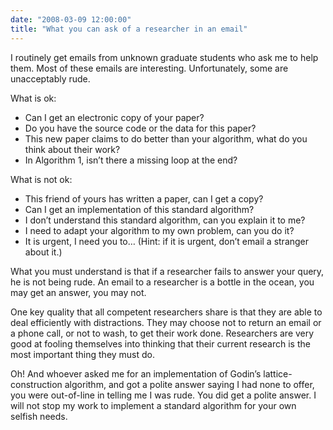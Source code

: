 ```yaml
---
date: "2008-03-09 12:00:00"
title: "What you can ask of a researcher in an email"
---
```




I routinely get emails from unknown graduate students who ask me to help them. Most of these emails are interesting. Unfortunately, some are unacceptably rude. 

What is ok:

- Can I get an electronic copy of your paper? 
- Do you have the source code or the data for this paper?
- This new paper claims to do better than your algorithm, what do you think about their work?
- In Algorithm 1, isn&rsquo;t there a missing loop at the end?


What is not ok:

- This friend of yours has written a paper, can I get a copy?
- Can I get an implementation of this standard algorithm?
- I don&rsquo;t understand this standard algorithm, can you explain it to me?
- I need to adapt your algorithm to my own problem, can you do it?
- It is urgent, I need you to&hellip; (Hint: if it is urgent, don&rsquo;t email a stranger about it.)


What you must understand is that if a researcher fails to answer your query, he is not being rude. An email to a researcher is a bottle in the ocean, you may get an answer, you may not. 

One key quality that all competent researchers share is that they are able to deal efficiently with distractions. They may choose not to return an email or a phone call, or not to wash, to get their work done. Researchers are very good at fooling themselves into thinking that their current research is the most important thing they must do. 

Oh! And whoever asked me for an implementation of Godin&rsquo;s lattice-construction algorithm, and got a polite answer saying I had none to offer, you were out-of-line in telling me I was rude. You did get a polite answer. I will not stop my work to implement a standard algorithm for your own selfish needs.

